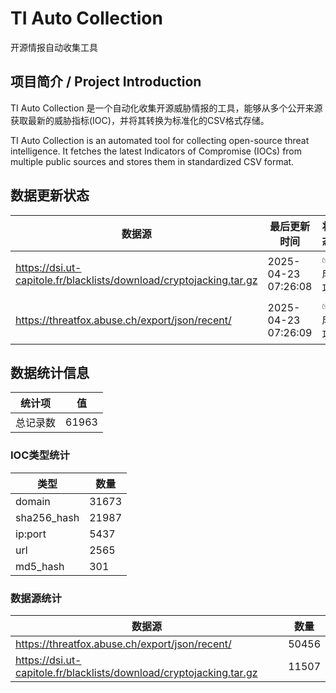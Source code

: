 # TI Auto Collection

 开源情报自动收集工具

## 项目简介 / Project Introduction

TI Auto Collection 是一个自动化收集开源威胁情报的工具，能够从多个公开来源获取最新的威胁指标(IOC)，并将其转换为标准化的CSV格式存储。

TI Auto Collection is an automated tool for collecting open-source threat intelligence. It fetches the latest Indicators of Compromise (IOCs) from multiple public sources and stores them in standardized CSV format.

## 数据更新状态

| 数据源 | 最后更新时间 | 状态 |
|--------|------------|------|
| https://dsi.ut-capitole.fr/blacklists/download/cryptojacking.tar.gz | 2025-04-23 07:26:08 | ✅ 成功 |
| https://threatfox.abuse.ch/export/json/recent/ | 2025-04-23 07:26:09 | ✅ 成功 |




























## 数据统计信息

| 统计项 | 值 |
|--------|----|
| 总记录数 | 61963 |

### IOC类型统计

| 类型 | 数量 |
|------|------|
| domain | 31673 |
| sha256_hash | 21987 |
| ip:port | 5437 |
| url | 2565 |
| md5_hash | 301 |

### 数据源统计

| 数据源 | 数量 |
|--------|------|
| https://threatfox.abuse.ch/export/json/recent/ | 50456 |
| https://dsi.ut-capitole.fr/blacklists/download/cryptojacking.tar.gz | 11507 |
